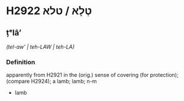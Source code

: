 # H2922 טְלָא / טלא

## ṭᵉlâʼ

_(tel-aw' | teh-LAW | teh-LA)_

### Definition

apparently from H2921 in the (orig.) sense of covering (for protection); (compare H2924); a lamb; lamb; n-m

- lamb
